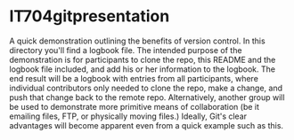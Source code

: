 # IT704gitpresentation
A quick demonstration outlining the benefits of version control.
In this directory you'll find a logbook file. The intended purpose
of the demonstration is for participants to clone the repo, this README
and the logbook file included, and add his or her information to the logbook.
The end result will be a logbook with entries from all participants, where
individual contributors only needed to clone the repo, make a change, and push
that change back to the remote repo.
Alternatively, another group will be used to demonstrate more primitive
means of collaboration (be it emailing files, FTP, or physically moving files.)
Ideally, Git's clear advantages will become apparent even from a quick example
such as this.
